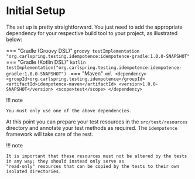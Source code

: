 # Initial Setup

The set up is pretty straightforward. You just need to add the appropriate dependency for your respective build tool
to your project, as illustrated below:

=== "Gradle (Groovy DSL)"
    ```groovy
    testImplementation "org.carlspring.testing.idempotence:idempotence-gradle:1.0.0-SNAPSHOT"
    ```
=== "Gradle (Kotlin DSL)"
    ```kotlin
    testImplementation("org.carlspring.testing.idempotence:idempotence-gradle:1.0.0-SNAPSHOT")
    ```
=== "Maven"
    ```xml
    <dependency>
        <groupId>org.carlspring.testing.idempotence</groupId>
        <artifactId>idempotence-maven</artifactId>
        <version>1.0.0-SNAPSHOT</version>
        <scope>test</scope>
    </dependency>
    ```

!!! note

    You must only use one of the above dependencies.

At this point you can prepare your test resources in the `src/test/resources` directory and annotate your test methods
as required. The `idempotence` framework will take care of the rest.

!!! note

    It is important that these resources must not be altered by the tests in any way; they should instead only serve as
    "read-only" resources that can be copied by the tests to their own isolated directories.

